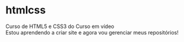 # htmlcss
 Curso de HTML5 e CSS3 do Curso em vídeo
 <br>Estou aprendendo a criar site e agora vou gerenciar meus repositórios!